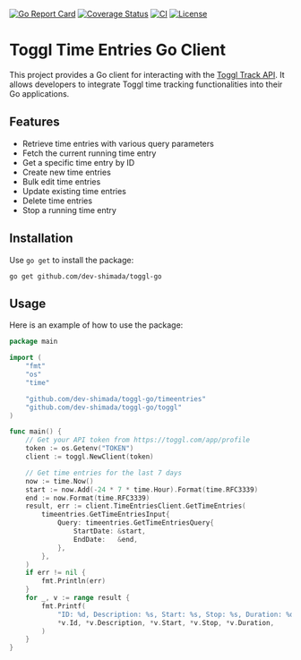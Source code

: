 [![Go Report Card](https://goreportcard.com/badge/github.com/dev-shimada/toggl-go)](https://goreportcard.com/report/github.com/dev-shimada/toggl-go)
[![Coverage Status](https://coveralls.io/repos/github/dev-shimada/toggl-go/badge.svg?branch=main)](https://coveralls.io/github/dev-shimada/toggl-go?branch=main)
[![CI](https://github.com/dev-shimada/toggl-go/actions/workflows/CI.yaml/badge.svg)](https://github.com/dev-shimada/toggl-go/actions/workflows/CI.yaml)
[![License](https://img.shields.io/badge/license-MIT-blue)](https://github.com/dev-shimada/toggl-go/blob/master/LICENSE)

# Toggl Time Entries Go Client

This project provides a Go client for interacting with the [Toggl Track API](https://developers.track.toggl.com/docs/). It allows developers to integrate Toggl time tracking functionalities into their Go applications.

## Features

- Retrieve time entries with various query parameters
- Fetch the current running time entry
- Get a specific time entry by ID
- Create new time entries
- Bulk edit time entries
- Update existing time entries
- Delete time entries
- Stop a running time entry

## Installation

Use `go get` to install the package:
```plaintext
go get github.com/dev-shimada/toggl-go
```

## Usage

Here is an example of how to use the package:

```go
package main

import (
	"fmt"
	"os"
	"time"

	"github.com/dev-shimada/toggl-go/timeentries"
	"github.com/dev-shimada/toggl-go/toggl"
)

func main() {
	// Get your API token from https://toggl.com/app/profile
	token := os.Getenv("TOKEN")
	client := toggl.NewClient(token)

	// Get time entries for the last 7 days
	now := time.Now()
	start := now.Add(-24 * 7 * time.Hour).Format(time.RFC3339)
	end := now.Format(time.RFC3339)
	result, err := client.TimeEntriesClient.GetTimeEntries(
		timeentries.GetTimeEntriesInput{
			Query: timeentries.GetTimeEntriesQuery{
				StartDate: &start,
				EndDate:   &end,
			},
		},
	)
	if err != nil {
		fmt.Println(err)
	}
	for _, v := range result {
		fmt.Printf(
			"ID: %d, Description: %s, Start: %s, Stop: %s, Duration: %d\n",
			*v.Id, *v.Description, *v.Start, *v.Stop, *v.Duration,
		)
	}
}
```
